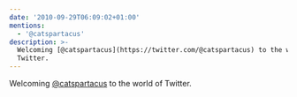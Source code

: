 ```yaml
---
date: '2010-09-29T06:09:02+01:00'
mentions:
  - '@catspartacus'
description: >-
  Welcoming [@catspartacus](https://twitter.com/@catspartacus) to the world of
  Twitter.
---
```

Welcoming [@catspartacus](https://twitter.com/@catspartacus) to the world of Twitter.
